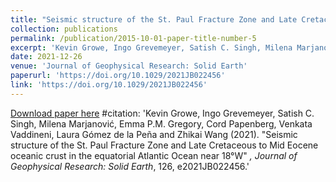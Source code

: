 ```yaml
---
title: "Seismic structure of the St. Paul Fracture Zone and Late Cretaceous to Mid Eocene oceanic crust in the equatorial Atlantic Ocean near 18°W"
collection: publications
permalink: /publication/2015-10-01-paper-title-number-5
excerpt: 'Kevin Growe, Ingo Grevemeyer, Satish C. Singh, Milena Marjanović, Emma P.M. Gregory, Cord Papenberg, Venkata Vaddineni, Laura Gómez de la Peña and **Zhikai Wang**'
date: 2021-12-26
venue: 'Journal of Geophysical Research: Solid Earth'
paperurl: 'https://doi.org/10.1029/2021JB022456'
link: 'https://doi.org/10.1029/2021JB022456'
---
```

[Download paper here](https://doi.org/10.1029/2021JB022456)
#citation: 'Kevin Growe, Ingo Grevemeyer, Satish C. Singh, Milena Marjanović, Emma P.M. Gregory, Cord Papenberg, Venkata Vaddineni, Laura Gómez de la Peña and Zhikai Wang (2021). &quot;Seismic structure of the St. Paul Fracture Zone and Late Cretaceous to Mid Eocene oceanic crust in the equatorial Atlantic Ocean near 18°W&quot; <i>, Journal of Geophysical Research: Solid Earth</i>, 126, e2021JB022456.'
